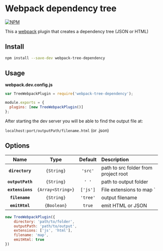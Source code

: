 # Webpack dependency tree

[![NPM](https://nodei.co/npm/webpack-tree-dependency.png?compact=true)](https://nodei.co/npm/webpack-tree-dependency/)

This a [webpack](http://webpack.github.io/) plugin that creates a dependency tree (JSON or HTML)

## Install

```bash
npm install --save-dev webpack-tree-dependency
```

## Usage

**webpack.dev.config.js**

```js
var TreeWebpackPlugin = require('webpack-tree-dependency');

module.exports = {
  plugins: [new TreeWebpackPlugin()]
};
```

After starting the dev server you will be able to find the output file at:

`localhost:port/outputPath/filename.html` (or .json)

## Options

|Name|Type|Default|Description|
|:--:|:--:|:-----:|:----------|
|**`directory`**|`{String}`| `'src'`|path to src folder from project root|
|**`outputPath`**|`{String}`|`' '`|path to output folder|
|**`extensions`**|`{Array<String>}`|`['js']`|File extensions to map `|
|**`filename`**|`{String}`|`'tree'`|output filename|
|**`emitHtml`**|`{Boolean}`|`true`|emit HTML or JSON|


```js
new TreeWebpackPlugin({
    directory: 'path/to/folder',
    outputPath: 'path/to/output',
    extensions: ['js', 'html'],
    filename: 'map',
    emitHtml: true
})
```